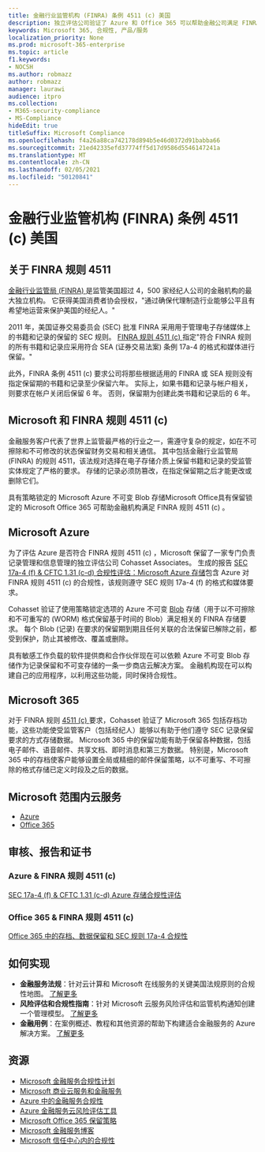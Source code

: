 ```yaml
---
title: 金融行业监管机构 (FINRA) 条例 4511 (c) 美国
description: 独立评估公司验证了 Azure 和 Office 365 可以帮助金融公司满足 FINRA 规则 4511 记录保留和不可变存储要求。
keywords: Microsoft 365, 合规性, 产品/服务
localization_priority: None
ms.prod: microsoft-365-enterprise
ms.topic: article
f1.keywords:
- NOCSH
ms.author: robmazz
author: robmazz
manager: laurawi
audience: itpro
ms.collection:
- M365-security-compliance
- MS-Compliance
hideEdit: true
titleSuffix: Microsoft Compliance
ms.openlocfilehash: f4a26a88ca742178d894b5e46d0372d91babba66
ms.sourcegitcommit: 21ed42335efd37774ff5d17d9586d5546147241a
ms.translationtype: MT
ms.contentlocale: zh-CN
ms.lasthandoff: 02/05/2021
ms.locfileid: "50120841"
---
```

# <a name="financial-industry-regulatory-authority-finra-rule-4511c-united-states"></a>金融行业监管机构 (FINRA) 条例 4511 (c) 美国

## <a name="about-finra-rule-4511"></a>关于 FINRA 规则 4511

[金融行业监管局 (FINRA) ](https://www.finra.org/#/)是监管美国超过 4，500 家经纪人公司的金融机构的最大独立机构。 它获得美国消费者协会授权，"通过确保代理制造行业能够公平且有希望地运营来保护美国的经纪人。"

2011 年，美国证券交易委员会 (SEC) 批准 FINRA 采用用于管理电子存储媒体上的书籍和记录的保留的 SEC 规则。 [FINRA 规则 4511 (c) ](https://www.finra.org/sites/default/files/NoticeDocument/p123548.pdf) 指定"符合 FINRA 规则的所有书籍和记录应采用符合 SEA (证券交易法案) 条例 17a-4 的格式和媒体进行保留。"

此外，FINRA 条例 4511 (c) 要求公司将那些根据适用的 FINRA 或 SEA 规则没有指定保留期的书籍和记录至少保留六年。 实际上，如果书籍和记录与帐户相关，则要求在帐户关闭后保留 6 年。 否则，保留期为创建此类书籍和记录后的 6 年。

## <a name="microsoft-and-finra-rule-4511c"></a>Microsoft 和 FINRA 规则 4511 (c) 

金融服务客户代表了世界上监管最严格的行业之一，需遵守复杂的规定，如在不可擦除和不可修改的状态保留财务交易和相关通信。 其中包括金融行业监管局 (FINRA) 的规则 4511，该法规对选择在电子存储介质上保留书籍和记录的受监管实体规定了严格的要求。 存储的记录必须防篡改，在指定保留期之后才能更改或删除它们。

具有策略锁定的 Microsoft Azure 不可变 Blob 存储Microsoft Office具有保留锁定的 Microsoft Office 365 可帮助金融机构满足 FINRA 规则 4511 (c) 。

## <a name="microsoft-azure"></a>Microsoft Azure

为了评估 Azure 是否符合 FINRA 规则 4511 (c) ，Microsoft 保留了一家专门负责记录管理和信息管理的独立评估公司 Cohasset Associates。 生成的报告 [SEC 17a-4 (f) & CFTC 1.31 (c-d) 合规性评估：Microsoft Azure 存储](https://servicetrust.microsoft.com/ViewPage/MSComplianceGuide?command=Download&downloadType=Document&downloadId=19b08fd4-d276-43e8-9461-715981d0ea20&docTab=4ce99610-c9c0-11e7-8c2c-f908a777fa4d_GRC_Assessment_Reports)包含 Azure 对 FINRA 规则 4511 (c) 的合规性，该规则遵守 SEC 规则 17a-4 (f) 的格式和媒体要求。

Cohasset 验证了使用策略锁定选项的 Azure 不可变 [Blob](/azure/storage/blobs/storage-blob-immutable-storage) 存储（用于以不可擦除和不可重写的 (WORM) 格式保留基于时间的 Blob）满足相关的 FINRA 存储要求。 每个 Blob (记录) 在要求的保留期到期且任何关联的合法保留已解除之前，都受到保护，防止其被修改、覆盖或删除。

具有敏感工作负载的软件提供商和合作伙伴现在可以依赖 Azure 不可变 Blob 存储作为记录保留和不可变存储的一条一步商店云解决方案。 金融机构现在可以构建自己的应用程序，以利用这些功能，同时保持合规性。

## <a name="microsoft-365"></a>Microsoft 365

对于 FINRA 规则 [4511 (c) ](/microsoft-365/compliance/retention-regulatory-requirements#sec-17a-4f-finra-4511c-and-cftc-131c-d) 要求，Cohasset 验证了 Microsoft 365 包括存档功能，这些功能使受监管客户（包括经纪人）能够以有助于他们遵守 SEC 记录保留要求的方式存储数据。 Microsoft 365 中的保留功能有助于保留各种数据，包括电子邮件、语音邮件、共享文档、即时消息和第三方数据。 特别是，Microsoft 365 中的存档使客户能够设置全局或精细的邮件保留策略，以不可重写、不可擦除的格式存储已定义时段及之后的数据。

## <a name="microsoft-in-scope-cloud-services"></a>Microsoft 范围内云服务

- [Azure](https://gallery.technet.microsoft.com/Overview-of-Azure-c1be3942)
- [Office 365](https://aka.ms/Office365ComplianceOfferings)

## <a name="audits-reports-and-certificates"></a>审核、报告和证书

### <a name="azure--finra-rule-4511c"></a>Azure & FINRA 规则 4511 (c) 

[SEC 17a-4 (f) & CFTC 1.31 (c-d) Azure 存储合规性评估](https://servicetrust.microsoft.com/ViewPage/MSComplianceGuide?command=Download&downloadType=Document&downloadId=19b08fd4-d276-43e8-9461-715981d0ea20&docTab=4ce99610-c9c0-11e7-8c2c-f908a777fa4d_GRC_Assessment_Reports)

### <a name="office-365--finra-rule-4511c"></a>Office 365 & FINRA 规则 4511 (c) 

[Office 365 中的存档、数据保留和 SEC 规则 17a-4 合规性](https://www.microsoft.com/microsoft-365/blog/2015/11/10/office-365-exchange-online-archiving-now-meets-sec-rule-17a-4-requirements/)

## <a name="how-to-implement"></a>如何实现

- **金融服务法规**：针对云计算和 Microsoft 在线服务的关键美国法规原则的合规性地图。 [了解更多](https://servicetrust.microsoft.com/ViewPage/TrustDocuments?command=Download&downloadType=Document&downloadId=5b483567-00b0-4d86-96ae-ee887dadb61c&docTab=6d000410-c9e9-11e7-9a91-892aae8839ad_Compliance_Guides)
- **风险评估和合规性指南**：针对 Microsoft 云服务风险评估和监管机构通知创建一个管理模型。 [了解更多](https://servicetrust.microsoft.com/ViewPage/TrustDocuments?command=Download&downloadType=Document&downloadId=edee9b14-3661-4a16-ba83-c35caf672bd7&docTab=6d000410-c9e9-11e7-9a91-892aae8839ad_FAQ_and_White_Papers)
- **金融用例**：在案例概述、教程和其他资源的帮助下构建适合金融服务的 Azure 解决方案。 [了解更多](/azure/industry/financial/)

## <a name="resources"></a>资源

- [Microsoft 金融服务合规性计划](https://download.microsoft.com/download/6/4/7/64707E3E-6D3E-45D0-8207-A0EA3201B4A6/Microsoft%20Cloud%20-%20Financial%20Services%20Compliance%20Program%20\(Print\).pdf)
- [Microsoft 商业云服务和金融服务](https://servicetrust.microsoft.com/viewpage/financialservicesoverview)
- [Azure 中的金融服务合规性](https://azure.microsoft.com/resources/videos/azurecon-2015-financial-services-compliance-in-azure/)
- [Azure 金融服务云风险评估工具](https://servicetrust.microsoft.com/ViewPage/FFIECBlueprint?command=Download&downloadType=Document&downloadId=079a1973-711a-428f-9312-9ddd290cff7b&docTab=c726d5c0-2d1e-11e8-a485-57140ec19669_PaaS)
- [Microsoft Office 365 保留策略](/office365/securitycompliance/retention-policies)
- [Microsoft 金融服务博客](https://techcommunity.microsoft.com/t5/Financial-Services-Blog/bg-p/FinancialServicesBlog)
- [Microsoft 信任中心内的合规性](https://www.microsoft.com/trust-center/compliance/compliance-overview)
